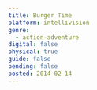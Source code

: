 ```yaml
---
title: Burger Time
platform: intellivision
genre:
  - action-adventure
digital: false
physical: true
guide: false
pending: false
posted: 2014-02-14
---
```

